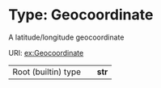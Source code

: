 
# Type: Geocoordinate


A latitude/longitude geocoordinate

URI: [ex:Geocoordinate](https://example.org/linkml/hello-world/Geocoordinate)

|  |  |  |
| --- | --- | --- |
| Root (builtin) type | | **str** |
